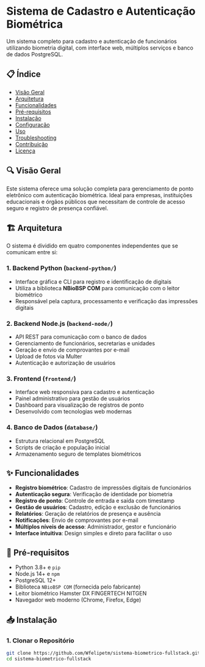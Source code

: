 # Sistema de Cadastro e Autenticação Biométrica

Um sistema completo para cadastro e autenticação de funcionários utilizando biometria digital, com interface web, múltiplos serviços e banco de dados PostgreSQL.

## 📋 Índice

- [Visão Geral](#visão-geral)
- [Arquitetura](#arquitetura)
- [Funcionalidades](#funcionalidades)
- [Pré-requisitos](#pré-requisitos)
- [Instalação](#instalação)
- [Configuração](#configuração)
- [Uso](#uso)
- [Troubleshooting](#troubleshooting)
- [Contribuição](#contribuição)
- [Licença](#licença)

## 🔍 Visão Geral

Este sistema oferece uma solução completa para gerenciamento de ponto eletrônico com autenticação biométrica. Ideal para empresas, instituições educacionais e órgãos públicos que necessitam de controle de acesso seguro e registro de presença confiável.

## 🏗️ Arquitetura

O sistema é dividido em quatro componentes independentes que se comunicam entre si:

### 1. Backend Python (`backend-python/`)
- Interface gráfica e CLI para registro e identificação de digitais
- Utiliza a biblioteca **NBioBSP COM** para comunicação com o leitor biométrico
- Responsável pela captura, processamento e verificação das impressões digitais

### 2. Backend Node.js (`backend-node/`)
- API REST para comunicação com o banco de dados
- Gerenciamento de funcionários, secretarias e unidades
- Geração e envio de comprovantes por e-mail
- Upload de fotos via Multer
- Autenticação e autorização de usuários

### 3. Frontend (`frontend/`)
- Interface web responsiva para cadastro e autenticação
- Painel administrativo para gestão de usuários
- Dashboard para visualização de registros de ponto
- Desenvolvido com tecnologias web modernas

### 4. Banco de Dados (`database/`)
- Estrutura relacional em PostgreSQL
- Scripts de criação e população inicial
- Armazenamento seguro de templates biométricos

## ✨ Funcionalidades

- **Registro biométrico**: Cadastro de impressões digitais de funcionários
- **Autenticação segura**: Verificação de identidade por biometria
- **Registro de ponto**: Controle de entrada e saída com timestamp
- **Gestão de usuários**: Cadastro, edição e exclusão de funcionários
- **Relatórios**: Geração de relatórios de presença e ausência
- **Notificações**: Envio de comprovantes por e-mail
- **Múltiplos níveis de acesso**: Administrador, gestor e funcionário
- **Interface intuitiva**: Design simples e direto para facilitar o uso

## 🔧 Pré-requisitos

- Python 3.8+ e `pip`
- Node.js 14+ e `npm`
- PostgreSQL 12+
- Biblioteca `NBioBSP COM` (fornecida pelo fabricante)
- Leitor biométrico Hamster DX FINGERTECH NITGEN
- Navegador web moderno (Chrome, Firefox, Edge)

## 📥 Instalação

### 1. Clonar o Repositório

```bash
git clone https://github.com/Wfelipetm/sistema-biometrico-fullstack.git
cd sistema-biometrico-fullstack